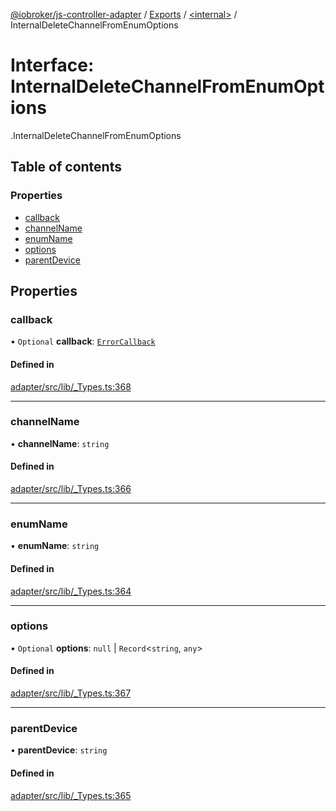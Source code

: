 [@iobroker/js-controller-adapter](../README.md) / [Exports](../modules.md) / [<internal\>](../modules/internal_.md) / InternalDeleteChannelFromEnumOptions

# Interface: InternalDeleteChannelFromEnumOptions

[<internal>](../modules/internal_.md).InternalDeleteChannelFromEnumOptions

## Table of contents

### Properties

- [callback](internal_.InternalDeleteChannelFromEnumOptions.md#callback)
- [channelName](internal_.InternalDeleteChannelFromEnumOptions.md#channelname)
- [enumName](internal_.InternalDeleteChannelFromEnumOptions.md#enumname)
- [options](internal_.InternalDeleteChannelFromEnumOptions.md#options)
- [parentDevice](internal_.InternalDeleteChannelFromEnumOptions.md#parentdevice)

## Properties

### callback

• `Optional` **callback**: [`ErrorCallback`](../modules/internal_.md#errorcallback)

#### Defined in

[adapter/src/lib/_Types.ts:368](https://github.com/ioBroker/ioBroker.js-controller/blob/d762c690/packages/adapter/src/lib/_Types.ts#L368)

___

### channelName

• **channelName**: `string`

#### Defined in

[adapter/src/lib/_Types.ts:366](https://github.com/ioBroker/ioBroker.js-controller/blob/d762c690/packages/adapter/src/lib/_Types.ts#L366)

___

### enumName

• **enumName**: `string`

#### Defined in

[adapter/src/lib/_Types.ts:364](https://github.com/ioBroker/ioBroker.js-controller/blob/d762c690/packages/adapter/src/lib/_Types.ts#L364)

___

### options

• `Optional` **options**: ``null`` \| `Record`<`string`, `any`\>

#### Defined in

[adapter/src/lib/_Types.ts:367](https://github.com/ioBroker/ioBroker.js-controller/blob/d762c690/packages/adapter/src/lib/_Types.ts#L367)

___

### parentDevice

• **parentDevice**: `string`

#### Defined in

[adapter/src/lib/_Types.ts:365](https://github.com/ioBroker/ioBroker.js-controller/blob/d762c690/packages/adapter/src/lib/_Types.ts#L365)

